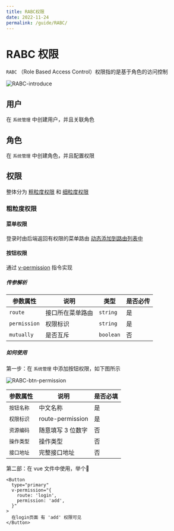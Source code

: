 ```yaml
---
title: RABC权限
date: 2022-11-24
permalink: /guide/RABC/
---
```


# RABC 权限

`RABC` （Role Based Access Control）权限指的是基于角色的访问控制

![RABC-introduce](/images/guide/RABC/RABC-introduce.png)

## 用户

在 `系统管理` 中创建用户，并且关联角色

## 角色

在 `系统管理` 中创建角色，并且配置权限

## 权限

整体分为 [粗粒度权限](#粗粒度权限) 和 [细粒度权限](#细粒度权限)

### 粗粒度权限

#### 菜单权限

登录时由后端返回有权限的菜单路由 [动态添加到路由列表中](/guide/routerMenu/#动态添加路由)

#### 按钮权限

通过 [v-permission](http://192.168.1.123:10080/platform/qsdi/web-basic/-/blob/master/src/directives/permission.js) 指令实现

##### 传参解析

| **参数属性** | **说明**         | **类型**  | **是否必传** |
| ------------ | ---------------- | --------- | ------------ |
| `route`      | 接口所在菜单路由 | `string`  | 是           |
| `permission` | 权限标识         | `string`  | 是           |
| `mutually`   | 是否互斥         | `boolean` | 否           |

##### 如何使用

第一步：在 `系统管理` 中添加按钮权限，如下图所示

![RABC-btn-permission](/images/guide/RABC/RABC-btn-permission.png)

| **参数属性** | **说明**          | **是否必填** |
| ------------ | ----------------- | ------------ |
| `按钮名称`   | 中文名称          | 是           |
| `权限标识`   | route-permission  | 是           |
| `资源编码`   | 随意填写 3 位数字 | 否           |
| `操作类型`   | 操作类型          | 否           |
| `接口地址`   | 完整接口地址      | 否           |

第二部：在 vue 文件中使用，举个:chestnut:

```vue
<Button
  type="primary"
  v-permission="{
    route: 'login',
    permission: 'add',
  }"
>
  在login页面 有 'add' 权限可见
</Button>
```
